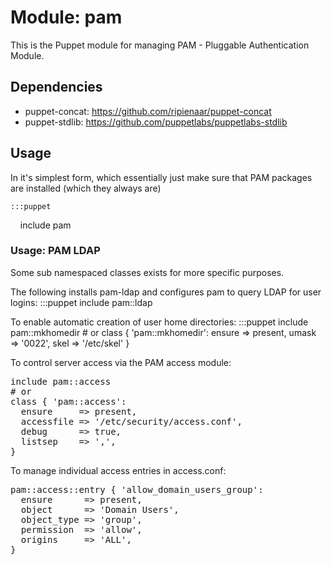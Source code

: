 # Module: pam

This is the Puppet module for managing PAM - Pluggable Authentication Module.

## Dependencies

* puppet-concat: https://github.com/ripienaar/puppet-concat
* puppet-stdlib: https://github.com/puppetlabs/puppetlabs-stdlib

## Usage

In it's simplest form, which essentially just make sure that PAM packages
are installed (which they always are)

    :::puppet
    include pam


### Usage: PAM LDAP

Some sub namespaced classes exists for more specific purposes.

The following installs pam-ldap and configures pam to query LDAP for user logins:
	:::puppet
		include pam::ldap

To enable automatic creation of user home directories:
	:::puppet
		include pam::mkhomedir
		# or
		class { 'pam::mkhomedir':
		  ensure => present,
		  umask  => '0022',
		  skel   => '/etc/skel'
		}

To control server access via the PAM access module:
<pre>
include pam::access
# or
class { 'pam::access':
  ensure     => present,
  accessfile => '/etc/security/access.conf',
  debug      => true,
  listsep    => ',',
}
</pre>

To manage individual access entries in access.conf:
<pre>
pam::access::entry { 'allow_domain_users_group':
  ensure      => present,
  object      => 'Domain Users',
  object_type => 'group',
  permission  => 'allow',
  origins     => 'ALL',
}
</pre>
